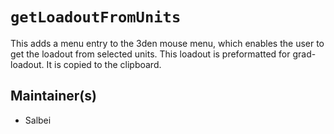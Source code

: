 # `getLoadoutFromUnits`
This adds a menu entry to the 3den mouse menu, which enables the user to get the loadout from selected units. This loadout is preformatted for grad-loadout. It is copied to the clipboard.

## Maintainer(s)

* Salbei
